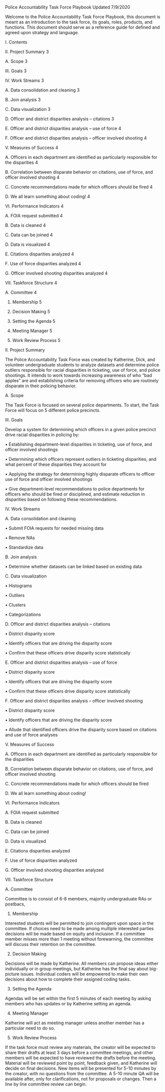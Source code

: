 Police Accountability Task Force Playbook
Updated 7/9/2020

Welcome to the Police Accountability Task Force Playbook, this document is meant as an introduction to the task force, its goals, roles, products, and functions. This document should serve as a reference guide for defined and agreed upon strategy and language.

I.	Contents

II.	Project Summary	3

A.	Scope	3

III.	Goals	3

IV.	Work Streams	3

A.	Data consolidation and cleaning	3

B.	Join analysis	3

C.	Data visualization	3

D.	Officer and district disparities analysis – citations	3

E.	Officer and district disparities analysis – use of force	4

F.	Officer and district disparities analysis – officer involved shooting	4

V.	Measures of Success	4

A.	Officers in each department are identified as particularly responsible for the disparities	4

B.	Correlation between disparate behavior on citations, use of force, and officer involved shooting	4

C.	Concrete recommendations made for which officers should be fired	4

D.	We all learn something about coding!	4

VI.	Performance Indicators	4

A.	FOIA request submitted	4

B.	Data is cleaned	4

C.	Data can be joined	4

D.	Data is visualized	4

E.	Citations disparities analyzed	4

F.	Use of force disparities analyzed	4

G.	Officer involved shooting disparities analyzed	4

VII.	Taskforce Structure	4

A.	Committee	4

1.	Membership	5

2.	Decision Making	5

3.	Setting the Agenda	5

4.	Meeting Manager	5

5.	Work Review Process	5





II.	Project Summary

The Police Accountability Task Force was created by Katherine, Dick, and volunteer undergraduate students to analyze datasets and determine police outliers responsible for racial disparities in ticketing, use of force, and police shootings. It intends to work towards increasing awareness of who “bad apples” are and establishing criteria for removing officers who are routinely disparate in their policing behavior.

A.	Scope

The Task Force is focused on several police departments. To start, the Task Force will focus on 5 different police precincts. 

III.	Goals

Develop a system for determining which officers in a given police precinct drive racial disparities in policing by:

•	Establishing department-level disparities in ticketing, use of force, and officer involved shootings

•	Determining which officers represent outliers in ticketing disparities, and what percent of these disparities they account for

•	Applying the strategy for determining highly disparate officers to officer use of force and officer involved shootings

•	Give department-level recommendations to police departments for officers who should be fired or disciplined, and estimate reduction in disparities based on following these 
recommendations.

IV.	Work Streams

A.	Data consolidation and cleaning

•	Submit FOIA requests for needed missing data

•	Remove NAs

•	Standardize data

B.	Join analysis

•	Determine whether datasets can be linked based on existing data

C.	Data visualization

•	Histograms

•	Outliers

•	Clusters

•	Categorizations

D.	Officer and district disparities analysis – citations

•	District disparity score

•	Identify officers that are driving the disparity score

•	Confirm that these officers drive disparity score statistically

E.	Officer and district disparities analysis – use of force

•	District disparity score

•	Identify officers that are driving the disparity score

•	Confirm that these officers drive disparity score statistically

F.	Officer and district disparities analysis – officer involved shooting

•	District disparity score

•	Identify officers that are driving the disparity score

•	Allude that identified officers drive the disparity score based on citations and use of force analyses





V.	Measures of Success

A.	Officers in each department are identified as particularly responsible for the disparities

B.	Correlation between disparate behavior on citations, use of force, and officer involved shooting

C.	Concrete recommendations made for which officers should be fired

D.	We all learn something about coding!



VI.	Performance Indicators

A.	FOIA request submitted

B.	Data is cleaned

C.	Data can be joined

D.	Data is visualized

E.	Citations disparities analyzed

F.	Use of force disparities analyzed

G.	Officer involved shooting disparities analyzed



VII.	Taskforce Structure



A.	Committee

Committee is to consist of 6-8 members, majority undergraduate RAs or postbacs,

1.	Membership

Interested students will be permitted to join contingent upon space in the committee. If choices need to be made among multiple interested parties decisions will be made based on equity and inclusion. If a committee member misses more than 1 meeting without forewarning, the committee will discuss their retention on the committee.

2.	Decision Making

Decisions will be made by Katherine. All members can propose ideas either individually or in group meetings, but Katherine has the final say about big-picture issues. Individual coders will be empowered to make their own decisions about how to complete their assigned coding tasks. 

3.	Setting the Agenda

Agendas will be set within the first 5 minutes of each meeting by asking members who has updates or by Katherine setting an agenda. 

4.	Meeting Manager

Katherine will act as meeting manager unless another member has a particular need to do so. 

5.	Work Review Process

If the task force must review any materials, the creator will be expected to share their drafts at least 3 days before a committee meetings, and other members will be expected to have reviewed the drafts before the meeting. Material will be reviewed point by point, feedback given, and Katherine will decide on final decisions.
New items will be presented for 5-10 minutes by the creator, with no questions from the committee. A 5-10 minute QA will be available after, only for clarifications, not for proposals or changes. Then a line by line committee review can begin.
